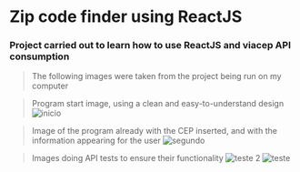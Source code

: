 <h1>Zip code finder using ReactJS</h1>
<h3>Project carried out to learn how to use ReactJS and viacep API consumption</h3>

> The following images were taken from the project being run on my computer

> Program start image, using a clean and easy-to-understand design
![inicio](https://user-images.githubusercontent.com/105439209/208734964-71c7abd0-c4fd-4f7d-bfe9-84555db47f95.png)

> Image of the program already with the CEP inserted, and with the information appearing for the user
![segundo](https://user-images.githubusercontent.com/105439209/208734963-7dc2cc65-ab64-4cc3-864f-f44affc6e031.png)

> Images doing API tests to ensure their functionality
![teste 2](https://user-images.githubusercontent.com/105439209/208735555-b6890ab8-8e61-4ce1-815e-6f87e5cb5a93.png)
![teste](https://user-images.githubusercontent.com/105439209/208735557-fb032552-b5ed-48ad-82b8-24ca9ac4d173.png)
